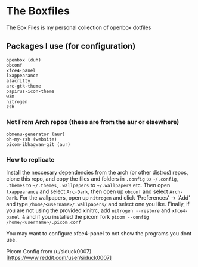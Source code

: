 # The Boxfiles
The Box Files is my personal collection of openbox dotfiles

## Packages I use (for configuration)
```
openbox (duh)
obconf
xfce4-panel
lxappearance
alacritty
arc-gtk-theme
papirus-icon-theme
w3m
nitrogen
zsh
```
### Not From Arch repos (these are from the aur or elsewhere)
```
obmenu-generator (aur)
oh-my-zsh (website)
picom-ibhagwan-git (aur)
```
### How to replicate
Install the neccesary dependencies from the arch (or other distros) repos, clone this repo, and copy the files and folders in `.config` to `~/.config`, `.themes` to `~/.themes`, `.wallpapers` to `~/.wallpapers` etc. 
Then open `lxappearance` and select `Arc-Dark`, then open up `obconf` and select `Arch-Dark`. 
For the wallpapers, open up `nitrogen` and click 'Preferences' -> 'Add' and type `/home/<username>/.wallpapers/` and select one you like. 
Finally, if you are not using the provided xinitrc, add `nitrogen --restore` and `xfce4-panel &` and if you installed the picom fork `picom --config /home/<username>/.picom.conf`

You may want to configure xfce4-panel to not show the programs you dont use.


Picom Config from (u/siduck0007)[https://www.reddit.com/user/siduck0007]
